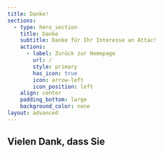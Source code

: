 ```yaml
---
title: Danke!
sections:
  - type: hero_section
    title: Danke
    subtitle: Danke für Ihr Interesse an Attac!
    actions:
      - label: Zurück zur Homepage
        url: /
        style: primary
        has_icon: true
        icon: arrow-left
        icon_position: left
    align: center
    padding_bottom: large
    background_color: none
layout: advanced
---
```

## Vielen Dank, dass Sie 
